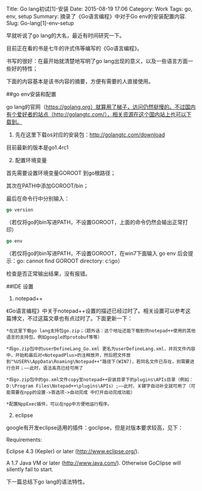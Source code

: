 Title: Go lang初试[1]-安装
Date: 2015-08-19 17:06
Category: Work
Tags: go, env, setup
Summary: 摘录了《Go语言编程》中对于Go env的安装配置内容.
Slug: Go-lang[1]-env-setup

早就听说了go lang的大名，最近有时间研究一下。

目前正在看的书是七牛的许式伟等编写的《Go语言编程》。

书写的很好：在最开始就清楚地写明了go lang出现的意义，以及一些语言方面一些好的特性；

下面的内容基本是该书内容的摘要，方便有需要的人直接使用。

##go env安装和配置

go lang的官网（https://golang.org）就算用了梯子，访问仍然挺慢的。不过国内有个爱好者的站点（http://golangtc.com/），相关资源在这个国内站上也可以下载到。

1. 先在这里下载os对应的安装包：http://golangtc.com/download

目前最新的版本是go1.4rc1

2. 配置环境变量

首先需要设置环境变量GOROOT 到go根路径；

其次在PATH中添加GOROOT/bin；

最后在命令行中分别输入：

```go
go version
````

（若仅将go的bin写进PATH，不设置GOROOT，上面的命令仍然会输出正常打印）

```go
go env
````
（若仅将go的bin写进PATH，不设置GOROOT，在win7下面输入 go env 后会提示：go: cannot find GOROOT directory: c:\go）

检查是否正常输出结果，没有报错。



##IDE 设置

1. notepad++ 

《Go语言编程》中关于notepad++设置的描述已经过时了。相关设置可以参考这篇博文，不过这篇文章也有点过时了。下面更新一下：

    *在这里下载go lang支持包go.zip；（题外话：这个地址还能下载到供notepad++使用的其他语言的支持包，例如google的protobuf等等） 

    *将go.zip包中的userDefineLang_Go.xml 更名为userDefineLang.xml，并将文件内容中，开始和最后对<NotepadPlus>的注释放开，然后把文件放到"%USER%\AppData\Roaming\Notepad++"路径下(WIN7)，若同名文件已存在，则需要进行合并；——此时，语法高亮已经可用了

    *将go.zip包中的go.xml文件copy至notepad++安装目录下的plugins\APIs目录（例如：D:\Program Files\Notepad++\plugins\APIs）;——此时，关键字自动补全就可用了（可能需要在npp的设置->首选项->自动完成 中打开自动完成功能）

    *配置NppExec插件，可以在npp中方便地运行程序。

2. eclipse

google有开发eclipse适用的插件：goclipse，但是对版本要求较高，见下：

Requirements:

Eclipse 4.3 (Kepler) or later (http://www.eclipse.org/).

A 1.7 Java VM or later (http://www.java.com/). Otherwise GoClipse will silently fail to start.

下一篇总结下go lang的语法特性。